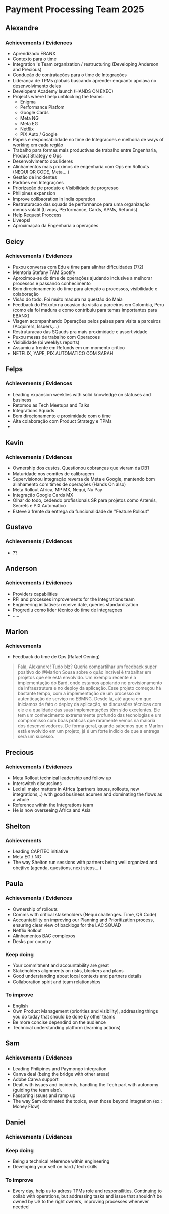 # Payment Processing Team 2025

## Alexandre
### Achievements / Evidences 
- Aprendizado EBANX
- Contexto para o time
- Integration 's Team organization / restructuring (Developing Anderson and Precious)
- Condução de contratações para o time de Integrações   
- Liderança de TPMs globais buscando aprender enquanto apoiava no desenvolvimento deles
- Developers Academy launch (HANDS ON EXEC)
- Projects where I help unblocking the teams:
  - Enigma
  - Performance Platfom 
  - Google Cards
  - Meta NG
  - Meta EG
  - Netflix
  - PIX Auto / Google
- Papeis e responsabilidade no time de Integracoes e melhoria de ways of working em cada região
- Trabalho para formas mais productivas de trabalho entre Engenharia, Product Strategy e Ops
- Desenvolvimento dos lideres
- Alinhamentos mais proximos de engenharia com Ops em Rollouts (NEQUI QR CODE, Meta,...)
- Gestão de incidentes
- Padrões em Integrações
- Priorização de produto e Visibilidade de progresso
- Philipines expansion
- Improve collbaoration in India operation
- Restruturacao das squads de performance para uma organização menos volatil  (Livops, PErformance, Cards, APMs, Refunds)
- Help Request Proccess
- Liveops!
- Aproximação da Engenharia a operações


<!------------------------------------------------------------------------------------------------>
## Geicy
### Achievements / Evidences
- Puxou conversa com Edu e time para alinhar dificuldades (7/2)
- Mentoria Stefany TAM Spotify
- Aproximou-se do time de operações ajudando inclusive a melhorar processos e passando conhecimento
- Bom direcionamento do time para atenção a processos, visibilidade e colaboração
- Visão do todo. Foi muito madura na questão do Maia
- Feedback do Peixoto na ocasiao da visita a parceiros em Colombia, Peru (como ela foi madura e como contribuiu para temas importantes para EBANX)
- Viagem acompanhando Operações pelos paises para visita a parceiros (Acquirers, Issuers,...)
- Restruturacao das SQauds pra mais proximidade e assertividade
- Puxou mesas de trabalho com Operacoes
- Visibilidade (bi weeklys reports)
- Assumiu a frente em Refunds em um momento critico
- NETFLIX, YAPE, PIX AUTOMATICO COM SARAH

<!------------------------------------------------------------------------------------------------>
## Felps
### Achievements / Evidences
- Leading expansion weeklies with solid knowledge on statuses and business
- Retomou as Tech Meetups and Talks
- Integrations Squads
- Bom direcionamento e proximidade com o time
- Alta colaboração com Product Strategy e TPMs
- 
<!------------------------------------------------------------------------------------------------>
## Kevin
### Achievements / Evidences
- Ownership dos custos. Questionou cobranças que vieram da DB1
- Maturidade nos comites de calibragem
- Supervisionou integração reversa de Meta e Google, mantendo bom alinhamento com times de operações (Hands On also)
- Meta Rollout Africa, MP MX, Nequi, Nu Pay
- Integração Google Cards MX
- Olhar do todo, cedendo profissionais SR para projetos como Artemis, Secrets e PIX Automático
- Esteve à frente da entrega da funcionalidade de "Feature Rollout"
  
<!------------------------------------------------------------------------------------------------>
## Gustavo
### Achievements / Evidences
- ?? 

<!------------------------------------------------------------------------------------------------>
## Anderson
### Achievements / Evidences
- Providers capabilities
- RFI and processes improvements for the Integrations team
- Engineering initiatives: receive date, queries standardization
- Progrediu como líder técnico do time de integraçoes
- .....
  
<!------------------------------------------------------------------------------------------------>
## Marlon
### Achievements
- Feedback do time de Ops (Rafael Oening)
> Fala, Alexandre! Tudo blz? Queria compartilhar um feedback super positivo do @Marlon Sousa
> sobre o quão incrível é trabalhar em projetos que ele está envolvido. Um exemplo recente é a implementação do Bard, onde estamos apoiando no provisionamento da infraestrutura e no deploy da
> aplicação. Esse projeto começou há bastante tempo, com a implementação de um processo de autenticação de serviço no EBMNG. Desde lá, até agora em que iniciamos de fato o deploy da aplicação, as
> discussões técnicas com ele e a qualidade das suas implementações têm sido excelentes. Ele tem um conhecimento extremamente profundo das tecnologias e um compromisso com boas práticas que
> raramente vemos na maioria dos desenvolvedores. De forma geral, quando sabemos que o Marlon está envolvido em um projeto, já é um forte indício de que a entrega será um sucesso.

<!------------------------------------------------------------------------------------------------>
## Precious
### Achievements / Evidences
- Meta Rollout technical leadership and follow up
- Interswitch discussions
- Led all major matters in Africa (partners issues, rollouts, new integrations,..) with good business acumen and dominating the flows as a whole
- Reference within the Integrations team
- He is now overseeing Africa and Asia

<!------------------------------------------------------------------------------------------------>
## Shelton
### Achievements
- Leading CAPITEC initiative
- Meta EG / NG
- The way Shelton run sessions with partners being well organized and obejtive (agenda, questions, next steps,...)


<!------------------------------------------------------------------------------------------------>
## Paula
### Achievements / Evidences
- Ownership of rollouts
- Comms with critical stakeholders (Nequi challenges. Time, QR Code)
- Accountability on improving our Planning and Prioritization process, ensuring clear view of backlogs for the LAC SQUAD
- Netflix Rollout
- Alinhamentos BAC complexos
- Desks por country
  
### Keep doing
- Your commitment and accountability are great
- Stakeholders alignments on risks, blockers and plans
- Good understanding about local contexts and partners details
- Collaboration spirit and team relationships

### To improve
- English
- Own Product Management (priorities and visibility), addressing things you do today that should be done by other teams
- Be more concise dependind on the audience
- Technical understanding platform (learning actions)
  

<!------------------------------------------------------------------------------------------------>
## Sam
### Achievements / Evidences
- Leading Philipines and Paymongo integration
- Canva deal (being the bridge with other areas)
- Adobe Canva support
- Dealt with issues and incidents, handling the Tech part with autonomy (guiding the team also).
- Fasspring issues and ramp up
- The way Sam dominated the topics, even those beyond integration (ex.: Money Flow)

<!------------------------------------------------------------------------------------------------>
## Daniel
### Achievements / Evidences
### Keep doing
- Being a technical reference within engineering
- Developing your self on hard / tech skills
  
### To improve
- Every day, help us to adress TPMs role and responsilities. Continuing to collab with operations, but addressing tasks and issue that shouldn't be owned by US to the right owners, improving processes whenever needed
